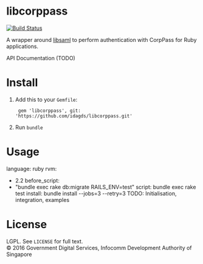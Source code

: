 # libcorppass
[![Build Status](https://travis-ci.org/idagds/libcorppass.svg?branch=master)](https://travis-ci.org/idagds/libcorppass)

A wrapper around [libsaml](https://github.com/digidentity/libsaml) to perform authentication with CorpPass for Ruby applications.

API Documentation (TODO)

# Install

1. Add this to your `Gemfile`:

        gem 'libcorppass', git: 'https://github.com/idagds/libcorppass.git'

2. Run `bundle`

# Usage
language: ruby
rvm:
  - 2.2
before_script:
  - "bundle exec rake db:migrate RAILS_ENV=test"
script: bundle exec rake test
install: bundle install --jobs=3 --retry=3
TODO: Initialisation, integration, examples 

# License

LGPL. See `LICENSE` for full text.  
&copy; 2016 Government Digital Services, Infocomm Development Authority of Singapore
